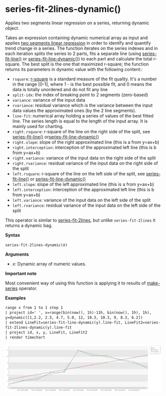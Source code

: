 # series-fit-2lines-dynamic()

Applies two segments linear regression on a series, returning dynamic object.  

Takes an expression containing dynamic numerical array as input and applies [two segments linear regression](https://en.wikipedia.org/wiki/Segmented-regression) in order to identify and quantify trend change in a series. The function iterates on the series indexes and in each iteration splits the series to 2 parts, fits a separate line (using [series-fit-line()](series-fit-linefunction.md) or [series-fit-line-dynamic()](series-fit-line-dynamicfunction.md)) to each part and calculate the total r-square. The best split is the one that maximized r-square; the function returns its parameters in dynamic value with the following content::
* `rsquare`: [r-square](https://en.wikipedia.org/wiki/Coefficient-of-determination) is a standard measure of the fit quality. It's a number in the range [0-1], where 1 - is the best possible fit, and 0 means the data is totally unordered and do not fit any line
* `split-idx`: the index of breaking point to 2 segments (zero-based)
* `variance`: variance of the input data
* `rvariance`: residual variance which is the variance between the input data values the approximated ones (by the 2 line segments).
* `line-fit`: numerical array holding a series of values of the best fitted line. The series length is equal to the length of the input array. It is mainly used for charting.
* `right.rsquare`: r-square of the line on the right side of the split, see [series-fit-line()](series-fit-linefunction.md) or[series-fit-line-dynamic()](series-fit-line-dynamicfunction.md)
* `right.slope`: slope of the right approximated line (this is a from y=ax+b)
* `right.interception`: interception of the approximated left line (this is b from y=ax+b)
* `right.variance`: variance of the input data on the right side of the split
* `right.rvariance`: residual variance of the input data on the right side of the split
* `left.rsquare`: r-square of the line on the left side of the split, see [series-fit-line()](series-fit-linefunction.md) or [series-fit-line-dynamic()](series-fit-line-dynamicfunction.md)
* `left.slope`: slope of the left approximated line (this is a from y=ax+b)
* `left.interception`: interception of the approximated left line (this is b from y=ax+b)
* `left.variance`: variance of the input data on the left side of the split
* `left.rvariance`: residual variance of the input data on the left side of the split

This operator is similar to [series-fit-2lines](series-fit-2linesfunction.md), but unlike `series-fit-2lines` it returns a dynamic bag.

**Syntax**

`series-fit-2lines-dynamic(`*x*`)`

**Arguments**

* *x*: Dynamic array of numeric values.  

**Important note**

Most convenient way of using this function is applying it to results of [make-series](make-seriesoperator.md) operator.

**Examples**

<!-- csl: https://help.kusto.windows.net:443/Samples -->
```
range x from 1 to 1 step 1
| project id=' ', x=range(bin(now(), 1h)-11h, bin(now(), 1h), 1h), y=dynamic([1,2.2, 2.5, 4.7, 5.0, 12, 10.3, 10.3, 9, 8.3, 6.2])
| extend LineFit=series-fit-line-dynamic(y).line-fit, LineFit2=series-fit-2lines-dynamic(y).line-fit
| project id, x, y, LineFit, LineFit2
| render timechart
```

![](./Images/samples/series-fit-2lines.png)
